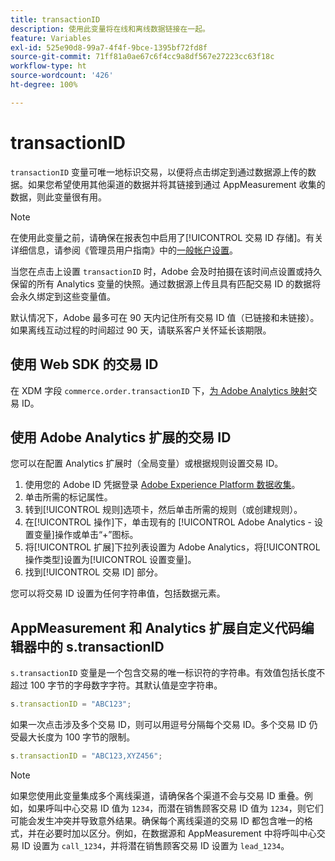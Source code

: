 ```yaml
---
title: transactionID
description: 使用此变量将在线和离线数据链接在一起。
feature: Variables
exl-id: 525e90d8-99a7-4f4f-9bce-1395bf72fd8f
source-git-commit: 71ff81a0ae67c6f4cc9a8df567e27223cc63f18c
workflow-type: ht
source-wordcount: '426'
ht-degree: 100%

---
```


# transactionID

`transactionID` 变量可唯一地标识交易，以便将点击绑定到通过数据源上传的数据。如果您希望使用其他渠道的数据并将其链接到通过 AppMeasurement 收集的数据，则此变量很有用。

>[!NOTE]
>
>在使用此变量之前，请确保在报表包中启用了[!UICONTROL 交易 ID 存储]。有关详细信息，请参阅《管理员用户指南》中的[一般帐户设置](/help/admin/admin/c-manage-report-suites/c-edit-report-suites/general/general-acct-settings-admin.md)。

当您在点击上设置 `transactionID` 时，Adobe 会及时拍摄在该时间点设置或持久保留的所有 Analytics 变量的快照。通过数据源上传且具有匹配交易 ID 的数据将会永久绑定到这些变量值。

默认情况下，Adobe 最多可在 90 天内记住所有交易 ID 值（已链接和未链接）。如果离线互动过程的时间超过 90 天，请联系客户关怀延长该期限。

## 使用 Web SDK 的交易 ID

在 XDM 字段 `commerce.order.transactionID` 下，[为 Adobe Analytics 映射](https://experienceleague.adobe.com/docs/analytics/implementation/aep-edge/variable-mapping.html)交易 ID。

## 使用 Adobe Analytics 扩展的交易 ID

您可以在配置 Analytics 扩展时（全局变量）或根据规则设置交易 ID。

1. 使用您的 Adobe ID 凭据登录 [Adobe Experience Platform 数据收集](https://experience.adobe.com/data-collection)。
2. 单击所需的标记属性。
3. 转到[!UICONTROL 规则]选项卡，然后单击所需的规则（或创建规则）。
4. 在[!UICONTROL 操作]下，单击现有的 [!UICONTROL Adobe Analytics - 设置变量]操作或单击“+”图标。
5. 将[!UICONTROL 扩展]下拉列表设置为 Adobe Analytics，将[!UICONTROL 操作类型]设置为[!UICONTROL 设置变量]。
6. 找到[!UICONTROL 交易 ID] 部分。

您可以将交易 ID 设置为任何字符串值，包括数据元素。

## AppMeasurement 和 Analytics 扩展自定义代码编辑器中的 s.transactionID

`s.transactionID` 变量是一个包含交易的唯一标识符的字符串。有效值包括长度不超过 100 字节的字母数字字符。其默认值是空字符串。

```js
s.transactionID = "ABC123";
```

如果一次点击涉及多个交易 ID，则可以用逗号分隔每个交易 ID。多个交易 ID 仍受最大长度为 100 字节的限制。

```js
s.transactionID = "ABC123,XYZ456";
```

>[!NOTE]
>
>如果您使用此变量集成多个离线渠道，请确保各个渠道不会与交易 ID 重叠。例如，如果呼叫中心交易 ID 值为 `1234`，而潜在销售顾客交易 ID 值为 `1234`，则它们可能会发生冲突并导致意外结果。确保每个离线渠道的交易 ID 都包含唯一的格式，并在必要时加以区分。例如，在数据源和 AppMeasurement 中将呼叫中心交易 ID 设置为 `call_1234`，并将潜在销售顾客交易 ID 设置为 `lead_1234`。
